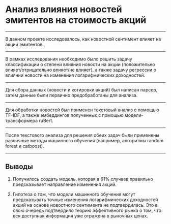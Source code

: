 # **Анализ влияния новостей эмитентов на стоимость акций**

---
В данном проекте исследовалось, как новостной сентимент влияет на акции эмитентов.


---


В рамках исследования необходимо было решить задачу классификации о степени влияния новости на акции (положительно влияет/отрицательно влияет/не влияет), а также задачу регрессии о влиянии новости на изменения логарифмических доходностей.


---


Для сбора данных (новости и котировки акций) был написан парсер, затем данные были первично предобработаны для анализа.


---


Для обработки новостей был применен текстовый анализ с помощью TF-IDF, а также эмбеддингов полученных с помощью модели-трансформера ruBert.


---


После текстового анализа для решения обеих задач были применены различные методы машинного обучения (например, алгоритмы random forest и catboost).


---
## **Выводы**

1. Получилось создать модель, которая в 61% случаев правильно предсказывает направление изменения акций.

2. Гипотеза о том, что модели машинного обучения могут предсказывать точные изменения логарифмических доходностей акций на основе новостного сентимента не подтвердилась. Это в свою очередь подтвердило теорию эффективного рынка о том, что вся доступная информация уже отражена в рыночных ценах.
